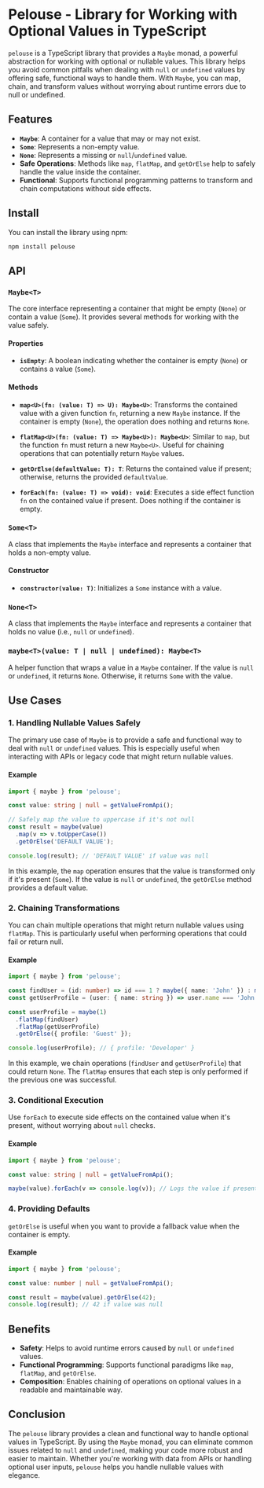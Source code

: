 # Pelouse - Library for Working with Optional Values in TypeScript

`pelouse` is a TypeScript library that provides a `Maybe` monad, a powerful abstraction for working with optional or nullable values. This library helps you avoid common pitfalls when dealing with `null` or `undefined` values by offering safe, functional ways to handle them. With `Maybe`, you can map, chain, and transform values without worrying about runtime errors due to null or undefined.

## Features

- **`Maybe`**: A container for a value that may or may not exist.
- **`Some`**: Represents a non-empty value.
- **`None`**: Represents a missing or `null`/`undefined` value.
- **Safe Operations**: Methods like `map`, `flatMap`, and `getOrElse` help to safely handle the value inside the container.
- **Functional**: Supports functional programming patterns to transform and chain computations without side effects.

## Install

You can install the library using npm:

```bash
npm install pelouse
```

## API

### `Maybe<T>`

The core interface representing a container that might be empty (`None`) or contain a value (`Some`). It provides several methods for working with the value safely.

#### Properties

- **`isEmpty`**: A boolean indicating whether the container is empty (`None`) or contains a value (`Some`).

#### Methods

- **`map<U>(fn: (value: T) => U): Maybe<U>`**: Transforms the contained value with a given function `fn`, returning a new `Maybe` instance. If the container is empty (`None`), the operation does nothing and returns `None`.

- **`flatMap<U>(fn: (value: T) => Maybe<U>): Maybe<U>`**: Similar to `map`, but the function `fn` must return a new `Maybe<U>`. Useful for chaining operations that can potentially return `Maybe` values.

- **`getOrElse(defaultValue: T): T`**: Returns the contained value if present; otherwise, returns the provided `defaultValue`.

- **`forEach(fn: (value: T) => void): void`**: Executes a side effect function `fn` on the contained value if present. Does nothing if the container is empty.

### `Some<T>`

A class that implements the `Maybe` interface and represents a container that holds a non-empty value.

#### Constructor

- **`constructor(value: T)`**: Initializes a `Some` instance with a value.

### `None<T>`

A class that implements the `Maybe` interface and represents a container that holds no value (i.e., `null` or `undefined`).

### `maybe<T>(value: T | null | undefined): Maybe<T>`

A helper function that wraps a value in a `Maybe` container. If the value is `null` or `undefined`, it returns `None`. Otherwise, it returns `Some` with the value.

## Use Cases

### 1. Handling Nullable Values Safely

The primary use case of `Maybe` is to provide a safe and functional way to deal with `null` or `undefined` values. This is especially useful when interacting with APIs or legacy code that might return nullable values.

#### Example

```typescript
import { maybe } from 'pelouse';

const value: string | null = getValueFromApi();

// Safely map the value to uppercase if it's not null
const result = maybe(value)
  .map(v => v.toUpperCase())
  .getOrElse('DEFAULT VALUE');

console.log(result); // 'DEFAULT VALUE' if value was null
```

In this example, the `map` operation ensures that the value is transformed only if it's present (`Some`). If the value is `null` or `undefined`, the `getOrElse` method provides a default value.

### 2. Chaining Transformations

You can chain multiple operations that might return nullable values using `flatMap`. This is particularly useful when performing operations that could fail or return null.

#### Example

```typescript
import { maybe } from 'pelouse';

const findUser = (id: number) => id === 1 ? maybe({ name: 'John' }) : maybe(null);
const getUserProfile = (user: { name: string }) => user.name === 'John' ? maybe({ profile: 'Developer' }) : maybe(null);

const userProfile = maybe(1)
  .flatMap(findUser)
  .flatMap(getUserProfile)
  .getOrElse({ profile: 'Guest' });

console.log(userProfile); // { profile: 'Developer' }
```

In this example, we chain operations (`findUser` and `getUserProfile`) that could return `None`. The `flatMap` ensures that each step is only performed if the previous one was successful.

### 3. Conditional Execution

Use `forEach` to execute side effects on the contained value when it's present, without worrying about `null` checks.

#### Example

```typescript
import { maybe } from 'pelouse';

const value: string | null = getValueFromApi();

maybe(value).forEach(v => console.log(v)); // Logs the value if present, nothing if null
```

### 4. Providing Defaults

`getOrElse` is useful when you want to provide a fallback value when the container is empty.

#### Example

```typescript
import { maybe } from 'pelouse';

const value: number | null = getValueFromApi();

const result = maybe(value).getOrElse(42);
console.log(result); // 42 if value was null
```

## Benefits

- **Safety**: Helps to avoid runtime errors caused by `null` or `undefined` values.
- **Functional Programming**: Supports functional paradigms like `map`, `flatMap`, and `getOrElse`.
- **Composition**: Enables chaining of operations on optional values in a readable and maintainable way.

## Conclusion

The `pelouse` library provides a clean and functional way to handle optional values in TypeScript. By using the `Maybe` monad, you can eliminate common issues related to `null` and `undefined`, making your code more robust and easier to maintain. Whether you're working with data from APIs or handling optional user inputs, `pelouse` helps you handle nullable values with elegance.